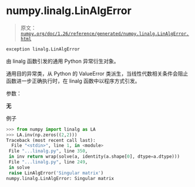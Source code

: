 # numpy.linalg.LinAlgError

> 原文：[`numpy.org/doc/1.26/reference/generated/numpy.linalg.LinAlgError.html`](https://numpy.org/doc/1.26/reference/generated/numpy.linalg.LinAlgError.html)

```py
exception linalg.LinAlgError
```

由 linalg 函数引发的通用 Python 异常衍生对象。

通用目的异常类，从 Python 的 ValueError 类派生，当线性代数相关条件会阻止函数进一步正确执行时，在 linalg 函数中以程序方式引发。

参数：

**无**

例子

```py
>>> from numpy import linalg as LA
>>> LA.inv(np.zeros((2,2)))
Traceback (most recent call last):
  File "<stdin>", line 1, in <module>
 File "...linalg.py", line 350,
 in inv return wrap(solve(a, identity(a.shape[0], dtype=a.dtype)))
 File "...linalg.py", line 249,
 in solve
 raise LinAlgError('Singular matrix')
numpy.linalg.LinAlgError: Singular matrix 
```
